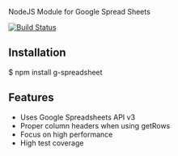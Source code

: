 NodeJS Module for Google Spread Sheets

 [![Build Status](https://secure.travis-ci.org/mindblaze/g-spreadsheet.png)](http://travis-ci.org/mindblaze/g-spreadsheet)

## Installation
  $ npm install g-spreadsheet

## Features

  * Uses Google Spreadsheets API v3
  * Proper column headers when using getRows
  * Focus on high performance
  * High test coverage